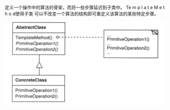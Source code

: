 定义一个操作中的算法的骨架，而将一些步骤延迟到子类中。 Te m p l a t e M e t h o d使得子类
可以不改变一个算法的结构即可重定义该算法的某些特定步骤。

![image-20200302194521422](image-20200302194521422.png)

